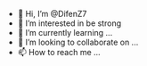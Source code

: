 - 👋 Hi, I’m @DifenZ7
- 👀 I’m interested in be strong
- 🌱 I’m currently learning ...
- 💞️ I’m looking to collaborate on ...
- 📫 How to reach me ...

<!---
DifenZ7/DifenZ7 is a ✨ special ✨ repository because its `README.md` (this file) appears on your GitHub profile.
You can click the Preview link to take a look at your changes.
--->
